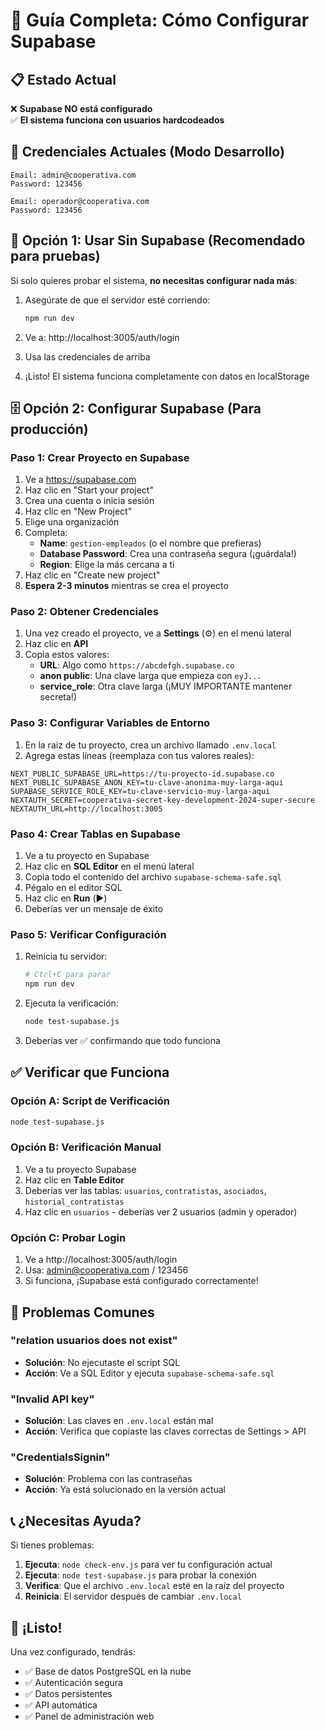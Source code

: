 # 🚀 Guía Completa: Cómo Configurar Supabase

## 📋 Estado Actual
❌ **Supabase NO está configurado**  
✅ **El sistema funciona con usuarios hardcodeados**

## 🎯 Credenciales Actuales (Modo Desarrollo)
```
Email: admin@cooperativa.com
Password: 123456

Email: operador@cooperativa.com  
Password: 123456
```

## 🔧 Opción 1: Usar Sin Supabase (Recomendado para pruebas)
Si solo quieres probar el sistema, **no necesitas configurar nada más**:

1. Asegúrate de que el servidor esté corriendo:
   ```bash
   npm run dev
   ```

2. Ve a: http://localhost:3005/auth/login

3. Usa las credenciales de arriba

4. ¡Listo! El sistema funciona completamente con datos en localStorage

## 🗄️ Opción 2: Configurar Supabase (Para producción)

### Paso 1: Crear Proyecto en Supabase
1. Ve a https://supabase.com
2. Haz clic en "Start your project"
3. Crea una cuenta o inicia sesión
4. Haz clic en "New Project"
5. Elige una organización
6. Completa:
   - **Name**: `gestion-empleados` (o el nombre que prefieras)
   - **Database Password**: Crea una contraseña segura (¡guárdala!)
   - **Region**: Elige la más cercana a ti
7. Haz clic en "Create new project"
8. **Espera 2-3 minutos** mientras se crea el proyecto

### Paso 2: Obtener Credenciales
1. Una vez creado el proyecto, ve a **Settings** (⚙️) en el menú lateral
2. Haz clic en **API**
3. Copia estos valores:
   - **URL**: Algo como `https://abcdefgh.supabase.co`
   - **anon public**: Una clave larga que empieza con `eyJ...`
   - **service_role**: Otra clave larga (¡MUY IMPORTANTE mantener secreta!)

### Paso 3: Configurar Variables de Entorno
1. En la raíz de tu proyecto, crea un archivo llamado `.env.local`
2. Agrega estas líneas (reemplaza con tus valores reales):

```env
NEXT_PUBLIC_SUPABASE_URL=https://tu-proyecto-id.supabase.co
NEXT_PUBLIC_SUPABASE_ANON_KEY=tu-clave-anonima-muy-larga-aqui
SUPABASE_SERVICE_ROLE_KEY=tu-clave-servicio-muy-larga-aqui
NEXTAUTH_SECRET=cooperativa-secret-key-development-2024-super-secure
NEXTAUTH_URL=http://localhost:3005
```

### Paso 4: Crear Tablas en Supabase
1. Ve a tu proyecto en Supabase
2. Haz clic en **SQL Editor** en el menú lateral
3. Copia todo el contenido del archivo `supabase-schema-safe.sql`
4. Pégalo en el editor SQL
5. Haz clic en **Run** (▶️)
6. Deberías ver un mensaje de éxito

### Paso 5: Verificar Configuración
1. Reinicia tu servidor:
   ```bash
   # Ctrl+C para parar
   npm run dev
   ```

2. Ejecuta la verificación:
   ```bash
   node test-supabase.js
   ```

3. Deberías ver ✅ confirmando que todo funciona

## ✅ Verificar que Funciona

### Opción A: Script de Verificación
```bash
node test-supabase.js
```

### Opción B: Verificación Manual
1. Ve a tu proyecto Supabase
2. Haz clic en **Table Editor**
3. Deberías ver las tablas: `usuarios`, `contratistas`, `asociados`, `historial_contratistas`
4. Haz clic en `usuarios` - deberías ver 2 usuarios (admin y operador)

### Opción C: Probar Login
1. Ve a http://localhost:3005/auth/login
2. Usa: admin@cooperativa.com / 123456
3. Si funciona, ¡Supabase está configurado correctamente!

## 🚨 Problemas Comunes

### "relation usuarios does not exist"
- **Solución**: No ejecutaste el script SQL
- **Acción**: Ve a SQL Editor y ejecuta `supabase-schema-safe.sql`

### "Invalid API key"
- **Solución**: Las claves en `.env.local` están mal
- **Acción**: Verifica que copiaste las claves correctas de Settings > API

### "CredentialsSignin"
- **Solución**: Problema con las contraseñas
- **Acción**: Ya está solucionado en la versión actual

## 📞 ¿Necesitas Ayuda?

Si tienes problemas:

1. **Ejecuta**: `node check-env.js` para ver tu configuración actual
2. **Ejecuta**: `node test-supabase.js` para probar la conexión
3. **Verifica**: Que el archivo `.env.local` esté en la raíz del proyecto
4. **Reinicia**: El servidor después de cambiar `.env.local`

## 🎉 ¡Listo!

Una vez configurado, tendrás:
- ✅ Base de datos PostgreSQL en la nube
- ✅ Autenticación segura
- ✅ Datos persistentes
- ✅ API automática
- ✅ Panel de administración web
